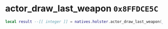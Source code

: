 # actor_draw_last_weapon `0x8FFDCE5C`

```lua
local result --[[ integer ]] = natives.holster.actor_draw_last_weapon(_unk0 --[[ integer ]], _unk1 --[[ integer ]])
```
